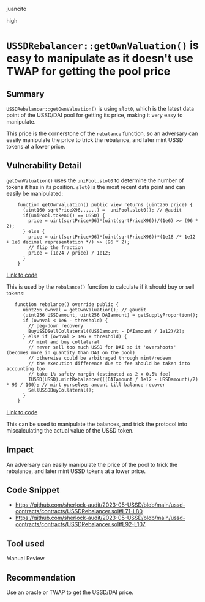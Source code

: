 juancito

high

# `USSDRebalancer::getOwnValuation()` is easy to manipulate as it doesn't use TWAP for getting the pool price

## Summary

`USSDRebalancer::getOwnValuation()` is using `slot0`, which is the latest data point of the USSD/DAI pool for getting its price, making it very easy to manipulate.

This price is the cornerstone of the `rebalance` function, so an adversary can easily manipulate the price to trick the rebalance, and later mint USSD tokens at a lower price.

## Vulnerability Detail

`getOwnValuation()` uses the `uniPool.slot0` to determine the number of tokens it has in its position. `slot0` is the most recent data point and can easily be manipulated:

```solidity
    function getOwnValuation() public view returns (uint256 price) {
      (uint160 sqrtPriceX96,,,,,,) =  uniPool.slot0(); // @audit
      if(uniPool.token0() == USSD) {
        price = uint(sqrtPriceX96)*(uint(sqrtPriceX96))/(1e6) >> (96 * 2);
      } else {
        price = uint(sqrtPriceX96)*(uint(sqrtPriceX96))*(1e18 /* 1e12 + 1e6 decimal representation */) >> (96 * 2);
        // flip the fraction
        price = (1e24 / price) / 1e12;
      }
    }
```

[Link to code](https://github.com/sherlock-audit/2023-05-USSD/blob/main/ussd-contracts/contracts/USSDRebalancer.sol#L71-L80)

This is used by the `rebalance()` function to calculate if it should buy or sell tokens:

```solidity
   function rebalance() override public {
      uint256 ownval = getOwnValuation(); // @audit
      (uint256 USSDamount, uint256 DAIamount) = getSupplyProportion();
      if (ownval < 1e6 - threshold) {
        // peg-down recovery
        BuyUSSDSellCollateral((USSDamount - DAIamount / 1e12)/2);
      } else if (ownval > 1e6 + threshold) {
        // mint and buy collateral
        // never sell too much USSD for DAI so it 'overshoots' (becomes more in quantity than DAI on the pool)
        // otherwise could be arbitraged through mint/redeem
        // the execution difference due to fee should be taken into accounting too
        // take 1% safety margin (estimated as 2 x 0.5% fee)
        IUSSD(USSD).mintRebalancer(((DAIamount / 1e12 - USSDamount)/2) * 99 / 100); // mint ourselves amount till balance recover
        SellUSSDBuyCollateral();
      }
    }
```

[Link to code](https://github.com/sherlock-audit/2023-05-USSD/blob/main/ussd-contracts/contracts/USSDRebalancer.sol#L92-L107)

This can be used to manipulate the balances, and trick the protocol into miscalculating the actual value of the USSD token.

## Impact

An adversary can easily manipulate the price of the pool to trick the rebalance, and later mint USSD tokens at a lower price.

## Code Snippet

- https://github.com/sherlock-audit/2023-05-USSD/blob/main/ussd-contracts/contracts/USSDRebalancer.sol#L71-L80
- https://github.com/sherlock-audit/2023-05-USSD/blob/main/ussd-contracts/contracts/USSDRebalancer.sol#L92-L107

## Tool used

Manual Review

## Recommendation

Use an oracle or TWAP to get the USSD/DAI price.